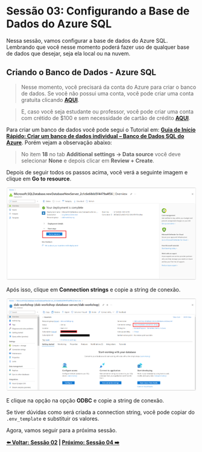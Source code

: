 # Sessão 03: Configurando a Base de Dados do Azure SQL

Nessa sessão, vamos configurar a base de dados do Azure SQL. Lembrando que você nesse momento poderá fazer uso de qualquer base de dados que desejar, seja ela local ou na nuvem.

## Criando o Banco de Dados - Azure SQL

> Nesse momento, você precisará da conta do Azure para criar o banco de dados. Se você não possui uma conta, você pode criar uma conta gratuita clicando **[AQUI](https://azure.microsoft.com/free/?WT.mc_id=javascript-75515-gllemos)**. 

> E, caso você seja estudante ou professor, você pode criar uma conta com crétido de $100 e sem necessidade de cartão de crédito **[AQUI](https://azure.microsoft.com/free/students/?WT.mc_id=javascript-75515-gllemos)**.

Para criar um banco de dados você pode segui o Tutorial em: **[Guia de Início Rápido: Criar um banco de dados individual – Banco de Dados SQL do Azure](https://learn.microsoft.com/azure/azure-sql/database/single-database-create-quickstart?view=azuresql&tabs=azure-portal&WT.mc_id=javascript-75515-gllemos)**. Porém vejam a observação abaixo:

> No item **18** no tab **Additional settings -> Data source** você deve selecionar **None** e depois clicar em **Review + Create**.

Depois de seguir todos os passos acima, você verá a seguinte imagem e clique em **Go to resource**.

![image-01](./../../workshop-images/image-01.jpg)

Após isso, clique em **Connection strings** e copie a string de conexão.

![image-02](./../../workshop-images/image-02.jpg)

E clique na opção na opção **ODBC** e copie a string de conexão.

Se tiver dúvidas como será criada a connection string, você pode copiar do `.env_template` e substituir os valores.

Agora, vamos seguir para a próxima sessão.

**[⬅️ Voltar: Sessão 02](./02-session.md) | **[Próximo: Sessão 04 ➡️](./04-session.md)****
